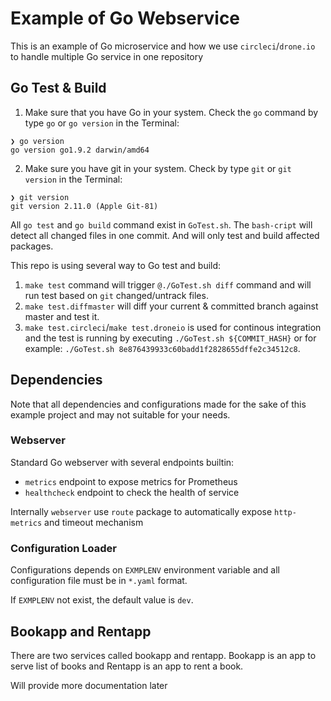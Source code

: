 # Example of Go Webservice

This is an example of Go microservice and how we use `circleci`/`drone.io` to handle multiple Go service in one repository

## Go Test & Build

1. Make sure that you have Go in your system. Check the `go` command by type `go` or `go version` in the Terminal:
```shell
❯ go version
go version go1.9.2 darwin/amd64
```
2. Make sure you have git in your system. Check by type `git` or `git version` in the Terminal:
```shell
❯ git version
git version 2.11.0 (Apple Git-81)
```

All `go test` and `go build` command exist in `GoTest.sh`. The `bash-cript` will detect all changed files in one commit. And will only test and build affected packages.

This repo is using several way to Go test and build:
1. `make test` command will trigger `@./GoTest.sh diff` command and will run test based on `git` changed/untrack files.
2. `make test.diffmaster` will diff your current & committed branch against master and test it.
3. `make test.circleci`/`make test.droneio` is used for continous integration and the test is running by executing `./GoTest.sh ${COMMIT_HASH}` or for example: `./GoTest.sh 8e876439933c60badd1f2828655dffe2c34512c8`.


## Dependencies

Note that all dependencies and configurations made for the sake of this example project and may not suitable for your needs.

### Webserver

Standard Go webserver with several endpoints builtin:
- `metrics` endpoint to expose metrics for Prometheus
- `healthcheck` endpoint to check the health of service

Internally `webserver` use `route` package to automatically expose `http-metrics` and timeout mechanism

### Configuration Loader

Configurations depends on `EXMPLENV` environment variable and all configuration file must be in `*.yaml` format.

If `EXMPLENV` not exist, the default value is `dev`.

## Bookapp and Rentapp

There are two services called bookapp and rentapp. Bookapp is an app to serve list of books and Rentapp is an app to rent a book.

Will provide more documentation later